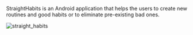 StraightHabits is an Android application that helps the users to create new routines and good habits or to eliminate pre-existing bad ones.

![straight_habits](https://user-images.githubusercontent.com/92364616/184653933-c03ef776-68b9-4146-91b2-fc4c18fb60e0.png)
